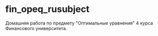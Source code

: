 # fin_opeq_rusubject
Домашняя работа по предмету "Оптимальные уравнения" 4 курса Финансового университета.
